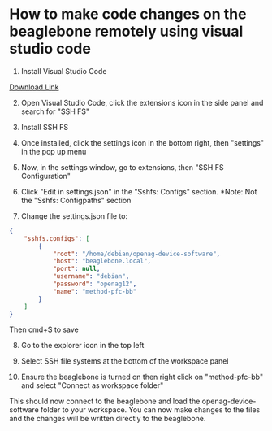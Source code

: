 # How to make code changes on the beaglebone remotely using visual studio code

1. Install Visual Studio Code 

[Download Link](https://code.visualstudio.com/Download)

2. Open Visual Studio Code, click the extensions icon in the side panel and search for "SSH FS"

3. Install SSH FS

4. Once installed, click the settings icon in the bottom right, then "settings" in the pop up menu

5. Now, in the settings window, go to extensions, then "SSH FS Configuration"

6. Click "Edit in settings.json" in the "Sshfs: Configs" section. *Note: Not the "Sshfs: Configpaths" section

7. Change the settings.json file to:

```json
{
    "sshfs.configs": [
        {
            "root": "/home/debian/openag-device-software",
            "host": "beaglebone.local",
            "port": null,
            "username": "debian",
            "password": "openag12",
            "name": "method-pfc-bb"
        }
    ]
}
```
Then cmd+S to save

8. Go to the explorer icon in the top left

9. Select SSH file systems at the bottom of the workspace panel

10. Ensure the beaglebone is turned on then right click on "method-pfc-bb" and select "Connect as workspace folder"

This should now connect to the beaglebone and load the openag-device-software folder to your workspace. You can now make changes to the files and the changes will be written directly to the beaglebone.


